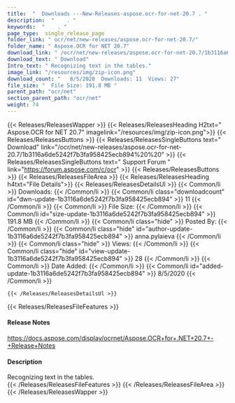 ```yaml
---
title:  "  Downloads ---New-Releases-aspose.ocr-for-net-20.7 . " 
description:  "    . " 
keywords:  "    . " 
page_type:  single_release_page
folder_link: " ocr/net/new-releases/aspose.ocr-for-net-20.7/"
folder_name: " Aspose.OCR for NET 20.7"
download_link: " /ocr/net/new-releases/aspose.ocr-for-net-20.7/1b3116a6de5242f7b3fa958425ecb894"
download_text: " Download"
Intro_text: " Recognizing text in the tables."
image_link: "/resources/img/zip-icon.png"
download_count: "   8/5/2020  Downloads: 11  Views: 27"
file_size: "  File Size: 191.8 MB "
parent_path: "ocr/net"
section_parent_path: "ocr/net"
weight: 74 
---
```


{{< Releases/ReleasesWapper >}}
  {{< Releases/ReleasesHeading H2txt=" Aspose.OCR for NET 20.7" imagelink="/resources/img/zip-icon.png">}}
  {{< Releases/ReleasesButtons >}}
    {{< Releases/ReleasesSingleButtons text=" Download" link="/ocr/net/new-releases/aspose.ocr-for-net-20.7/1b3116a6de5242f7b3fa958425ecb894%20%20" >}}
    {{< Releases/ReleasesSingleButtons text=" Support Forum " link="https://forum.aspose.com/c/ocr" >}}
  {{< Releases/ReleasesButtons >}}
  {{< Releases/ReleasesFileArea >}}
    {{< Releases/ReleasesHeading h4txt="File Details">}}
    {{< Releases/ReleasesDetailsUl >}}
            {{< Common/li  >}} Downloads: {{< /Common/li >}} 
      {{< Common/li class="downloadcount" id="dwn-update-1b3116a6de5242f7b3fa958425ecb894" >}} 11 {{< /Common/li >}} 
      {{< Common/li  >}} File Size: {{< /Common/li >}} 
      {{< Common/li id="size-update-1b3116a6de5242f7b3fa958425ecb894" >}} 191.8 MB {{< /Common/li >}} 
      {{< Common/li  class="hide" >}} Posted By: {{< /Common/li >}} 
      {{< Common/li class="hide" id="author-update-1b3116a6de5242f7b3fa958425ecb894" >}} anna.pylaieva {{< /Common/li >}} 
      {{< Common/li class="hide"  >}} Views: {{< /Common/li >}} 
      {{< Common/li class="hide" id="view-update-1b3116a6de5242f7b3fa958425ecb894" >}} 28 {{< /Common/li >}} 
      {{< Common/li  >}} Date Added: {{< /Common/li >}} 
      {{< Common/li id="added-update-1b3116a6de5242f7b3fa958425ecb894" >}} 8/5/2020 {{< /Common/li >}} 

    {{< /Releases/ReleasesDetailsUl >}}

  {{< Releases/ReleasesFileFeatures >}}
      <h4>Release Notes</h4><div><a href="https://docs.aspose.com/display/ocrnet/Aspose.OCR+for+.NET+20.7+-+Release+Notes">https://docs.aspose.com/display/ocrnet/Aspose.OCR+for+.NET+20.7+-+Release+Notes</a></div><h4>Description</h4><div class="HTMLDescription">Recognizing text in the tables.</div>
  {{< /Releases/ReleasesFileFeatures >}}
 {{< /Releases/ReleasesFileArea >}}
{{< /Releases/ReleasesWapper >}}



